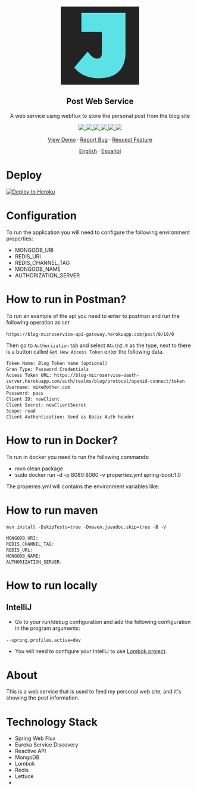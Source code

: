 <p align="center">
    <img src="https://github.com/JJaraM/blog-microservice-ui/blob/master/src/main/resources/public/logo-210x.png" height="210">
</p>

<p align="center">
    <h2 align="center">Post Web Service</h2>
    <p align="center">A web service using webflux to store the personal post from the blog site</p>
</p>

<p align="center">
    <a href="https://codecov.io/gh/JJaraM/blog-microservice-post">
      <img src="https://codecov.io/gh/JJaraM/blog-microservice-post/branch/master/graph/badge.svg" />
    </a>
    <a href="https://travis-ci.org/github/JJaraM/blog-microservice-post">
      <img src="https://travis-ci.org/JJaraM/blog-microservice-post.svg?branch=master" />
    </a>
    <a href="https://codeclimate.com/github/JJaraM/blog-microservice-post/maintainability">
       <img src="https://api.codeclimate.com/v1/badges/616202951ec1ab5a65bb/maintainability" />
    </a>
    <a href="https://codeclimate.com/github/JJaraM/blog-microservice-post/test_coverage">
        <img src="https://api.codeclimate.com/v1/badges/616202951ec1ab5a65bb/test_coverage" />
    </a>
     <a href="http://hits.dwyl.com/JJaraM/blog-microservice-post">
        <img src="http://hits.dwyl.com/JJaraM/blog-microservice-post.svg" />
    </a>
     <a href="https://blog-microservice-post.herokuapp.com/">
        <img src="https://heroku-badge.herokuapp.com/?app=blog-microservice-post&style=flat" />
    </a>
</p>

<p align="center">
    <a href="https://blog-microservice-post.herokuapp.com/">View Demo</a>
    ·
    <a href="https://github.com/JJaraM/blog-microservice-post/issues/new/choose">Report Bug</a>
    ·
    <a href="https://github.com/JJaraM/blog-microservice-post/issues/new/choose">Request Feature</a>
</p>

<p align="center">
    <a href="/docs/README.md">English</a>
    ·
    <a href="/docs/README_ES.md">Español</a>
</p>

# Deploy 
[![Deploy to Heroku](https://www.herokucdn.com/deploy/button.png)](https://heroku.com/deploy)

# Configuration
To run the application you will need to configure the following environment properties:

* MONGODB_URI
* REDIS_URI
* REDIS_CHANNEL_TAG
* MONGODB_NAME
* AUTHORIZATION_SERVER

# How to run in Postman?
To run an example of the api you need to enter to postman and run the following operation as ``GET``

``
https://blog-microservice-api-gateway.herokuapp.com/post/0/10/0
``

Then go to ``Authorization`` tab and select ``OAuth2.0`` as the type, next to there is a button called ``Get New Access Token`` enter the following data.

```
Token Name: Blog Token name (optional)
Gran Type: Password Credentials
Access Token URL: https://blog-microservice-oauth-server.herokuapp.com/auth/realms/blog/protocol/openid-connect/token
Username: mike@other.com
Password: pass
Client ID: newClient
Client Secret: newClientSecret
Scope: read
Client Authentication: Send as Basic Auth header
```

# How to run in Docker?
To run in docker you need to run the following commands:
* mvn clean package
* sudo docker run -d -p 8080:8080 -v properties.yml spring-boot:1.0

The properies.yml will contains the environment variables like:

# How to run maven

```
mvn install -DskipTests=true -Dmaven.javadoc.skip=true -B -V
```

```
MONGODB_URI:
REDIS_CHANNEL_TAG:
REDIS_URL:
MONGODB_NAME: 
AUTHORIZATION_SERVER:
```

# How to run locally
## IntelliJ
* Go to your run/debug configuration and add the following configuration in the program arguments:

``
--spring.profiles.active=dev
``

* You will need to configure your IntelliJ to use [Lombok project](https://plugins.jetbrains.com/plugin/6317-lombok/versions).

# About 
This is a web service that is used to feed my personal web site, and it's showing the post information.

# Technology Stack
* Spring Web Flux
* Eureka Service Discovery
* Reactive API
* MongoDB
* Lombok
* Redis
* Lettuce
* 

